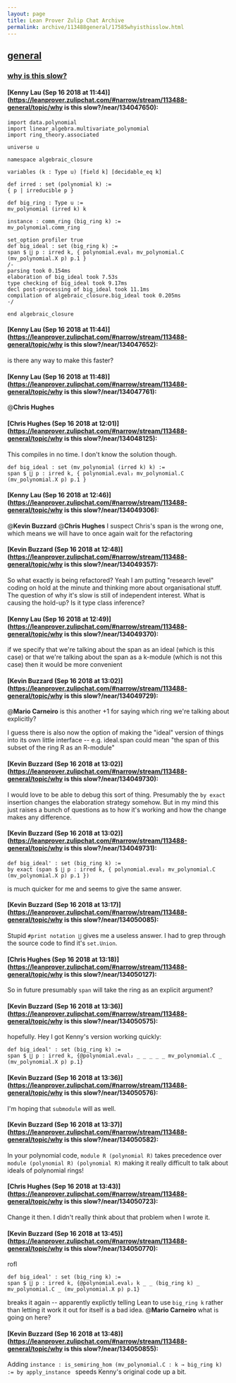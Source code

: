 ```yaml
---
layout: page
title: Lean Prover Zulip Chat Archive 
permalink: archive/113488general/17585whyisthisslow.html
---
```


## [general](index.html)
### [why is this slow?](17585whyisthisslow.html)

#### [Kenny Lau (Sep 16 2018 at 11:44)](https://leanprover.zulipchat.com/#narrow/stream/113488-general/topic/why is this slow?/near/134047650):
```lean
import data.polynomial
import linear_algebra.multivariate_polynomial
import ring_theory.associated

universe u

namespace algebraic_closure

variables (k : Type u) [field k] [decidable_eq k]

def irred : set (polynomial k) :=
{ p | irreducible p }

def big_ring : Type u :=
mv_polynomial (irred k) k

instance : comm_ring (big_ring k) :=
mv_polynomial.comm_ring

set_option profiler true
def big_ideal : set (big_ring k) :=
span $ ⋃ p : irred k, { polynomial.eval₂ mv_polynomial.C (mv_polynomial.X p) p.1 }
/-
parsing took 0.154ms
elaboration of big_ideal took 7.53s
type checking of big_ideal took 9.17ms
decl post-processing of big_ideal took 11.1ms
compilation of algebraic_closure.big_ideal took 0.205ms
-/

end algebraic_closure
```

#### [Kenny Lau (Sep 16 2018 at 11:44)](https://leanprover.zulipchat.com/#narrow/stream/113488-general/topic/why is this slow?/near/134047652):
is there any way to make this faster?

#### [Kenny Lau (Sep 16 2018 at 11:48)](https://leanprover.zulipchat.com/#narrow/stream/113488-general/topic/why is this slow?/near/134047761):
@**Chris Hughes**

#### [Chris Hughes (Sep 16 2018 at 12:01)](https://leanprover.zulipchat.com/#narrow/stream/113488-general/topic/why is this slow?/near/134048125):
This compiles in no time. I don't know the solution though.
```lean
def big_ideal : set (mv_polynomial (irred k) k) :=
span $ ⋃ p : irred k, { polynomial.eval₂ mv_polynomial.C (mv_polynomial.X p) p.1 }
```

#### [Kenny Lau (Sep 16 2018 at 12:46)](https://leanprover.zulipchat.com/#narrow/stream/113488-general/topic/why is this slow?/near/134049306):
@**Kevin Buzzard** @**Chris Hughes** I suspect Chris's span is the wrong one, which means we will have to once again wait for the refactoring

#### [Kevin Buzzard (Sep 16 2018 at 12:48)](https://leanprover.zulipchat.com/#narrow/stream/113488-general/topic/why is this slow?/near/134049357):
So what exactly is being refactored? Yeah I am putting "research level" coding on hold at the minute and thinking more about organisational stuff. The question of why it's slow is still of independent interest. What is causing the hold-up? Is it type class inference?

#### [Kenny Lau (Sep 16 2018 at 12:49)](https://leanprover.zulipchat.com/#narrow/stream/113488-general/topic/why is this slow?/near/134049370):
if we specify that we're talking about the span as an ideal (which is this case) or that we're talking about the span as a k-module (which is not this case) then it would be more convenient

#### [Kevin Buzzard (Sep 16 2018 at 13:02)](https://leanprover.zulipchat.com/#narrow/stream/113488-general/topic/why is this slow?/near/134049729):
@**Mario Carneiro** is this another +1 for saying which ring we're talking about explicitly? 

I guess there is also now the option of making the "ideal" version of things into its own little interface -- e.g. ideal.span could mean "the span of this subset of the ring R as an R-module"

#### [Kevin Buzzard (Sep 16 2018 at 13:02)](https://leanprover.zulipchat.com/#narrow/stream/113488-general/topic/why is this slow?/near/134049730):
I would love to be able to debug this sort of thing. Presumably the `by exact` insertion changes the elaboration strategy somehow. But in my mind this just raises a bunch of questions as to how it's working and how the change makes any difference.

#### [Kevin Buzzard (Sep 16 2018 at 13:02)](https://leanprover.zulipchat.com/#narrow/stream/113488-general/topic/why is this slow?/near/134049731):
```lean
def big_ideal' : set (big_ring k) :=
by exact (span $ ⋃ p : irred k, { polynomial.eval₂ mv_polynomial.C (mv_polynomial.X p) p.1 })

```

is much quicker for me and seems to give the same answer.

#### [Kevin Buzzard (Sep 16 2018 at 13:17)](https://leanprover.zulipchat.com/#narrow/stream/113488-general/topic/why is this slow?/near/134050085):
Stupid `#print notation ⋃` gives me a useless answer. I had to grep through the source code to find it's `set.Union`.

#### [Chris Hughes (Sep 16 2018 at 13:18)](https://leanprover.zulipchat.com/#narrow/stream/113488-general/topic/why is this slow?/near/134050127):
So in future presumably `span` will take the ring as an explicit argument?

#### [Kevin Buzzard (Sep 16 2018 at 13:36)](https://leanprover.zulipchat.com/#narrow/stream/113488-general/topic/why is this slow?/near/134050575):
hopefully. Hey I got Kenny's version working quickly:

```lean
def big_ideal' : set (big_ring k) :=
span $ ⋃ p : irred k, {@polynomial.eval₂ _ _ _ _ _ mv_polynomial.C _ (mv_polynomial.X p) p.1}
```

#### [Kevin Buzzard (Sep 16 2018 at 13:36)](https://leanprover.zulipchat.com/#narrow/stream/113488-general/topic/why is this slow?/near/134050576):
I'm hoping that `submodule` will as well.

#### [Kevin Buzzard (Sep 16 2018 at 13:37)](https://leanprover.zulipchat.com/#narrow/stream/113488-general/topic/why is this slow?/near/134050582):
In your polynomial code, `module R (polynomial R)` takes precedence over `module (polynomial R) (polynomial R)` making it really difficult to talk about ideals of polynomial rings!

#### [Chris Hughes (Sep 16 2018 at 13:43)](https://leanprover.zulipchat.com/#narrow/stream/113488-general/topic/why is this slow?/near/134050723):
Change it then. I didn't really think about that problem when I wrote it.

#### [Kevin Buzzard (Sep 16 2018 at 13:45)](https://leanprover.zulipchat.com/#narrow/stream/113488-general/topic/why is this slow?/near/134050770):
rofl
```lean
def big_ideal' : set (big_ring k) :=
span $ ⋃ p : irred k, {@polynomial.eval₂ k _ _ (big_ring k) _ mv_polynomial.C _ (mv_polynomial.X p) p.1}

```
breaks it again -- apparently explictly telling Lean to use `big_ring k` rather than letting it work it out for itself is a bad idea. @**Mario Carneiro** what is going on here?

#### [Kevin Buzzard (Sep 16 2018 at 13:48)](https://leanprover.zulipchat.com/#narrow/stream/113488-general/topic/why is this slow?/near/134050855):
Adding `instance : is_semiring_hom (mv_polynomial.C : k → big_ring k) := by apply_instance ` speeds Kenny's original code up a bit.

